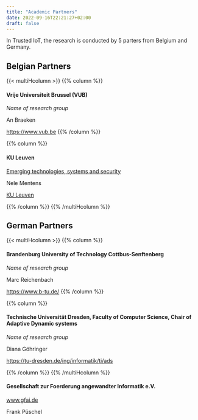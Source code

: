 ```yaml
---
title: "Academic Partners"
date: 2022-09-16T22:21:27+02:00
draft: false
---
```


In Trusted IoT, the research is conducted by 5 parters from Belgium and Germany.


## Belgian Partners


{{< multiHcolumn >}}
{{% column %}}
#### Vrije Universiteit Brussel (VUB)
*Name of research group*

An Braeken

https://www.vub.be
{{% /column %}}

{{% column %}}
####  KU Leuven

[Emerging technologies, systems and security](https://iiw.kuleuven.be/onderzoek/ess)

Nele Mentens

[KU Leuven](https://www.kuleuven.be/english/kuleuven/index.html)


{{% /column %}}
{{% /multiHcolumn %}}




## German Partners

{{< multiHcolumn >}}
{{% column %}}
#### Brandenburg University of Technology Cottbus-Senftenberg
*Name of research group*

Marc Reichenbach

https://www.b-tu.de/
{{% /column %}}

{{% column %}}
####  Technische Universität Dresden, Faculty of Computer Science, Chair of Adaptive Dynamic systems

*Name of research group*

Diana Göhringer

https://tu-dresden.de/ing/informatik/ti/ads

{{% /column %}}
{{% /multiHcolumn %}}



#### Gesellschaft zur Foerderung angewandter Informatik e.V.

www.gfai.de

Frank Püschel